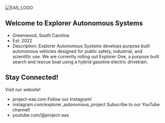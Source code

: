 ![EAS_LOGO](https://project-eas.com/gallery/websitelogo.png?ts=1736361768)
##
## Welcome to Explorer Autonomous Systems
- Greenwood, South Carolina
- Est: 2022
- Description: Explorer Autonomous Systems develops purpose built autonomous vehicles designed for public safety, industrial, and scientific use. We are currently rolling out Explorer One, a purpose
built search and rescue boat using a hybrid gasoline electric drivetrain.
##
## Stay Connected!
Visit our website!
- project-eas.com
Follow our Instagram!
- instagram.com/explorer_autonomous_project
Subscribe to our YouTube channel!
- youtube.com/@project-eas
##
